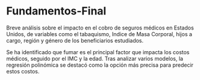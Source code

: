 # Fundamentos-Final


Breve análisis sobre el impacto en el cobro de seguros médicos en Estados Unidos, de variables como el tabaquismo, Indice de Masa Corporal, hijos a cargo, región y género de los beneficiarios estudiados.

Se ha identificado que fumar es el principal factor que impacta los costos médicos, seguido por el IMC y la edad. Tras analizar varios modelos, la regresión polinómica se destacó como la opción más precisa para predecir estos costos.
